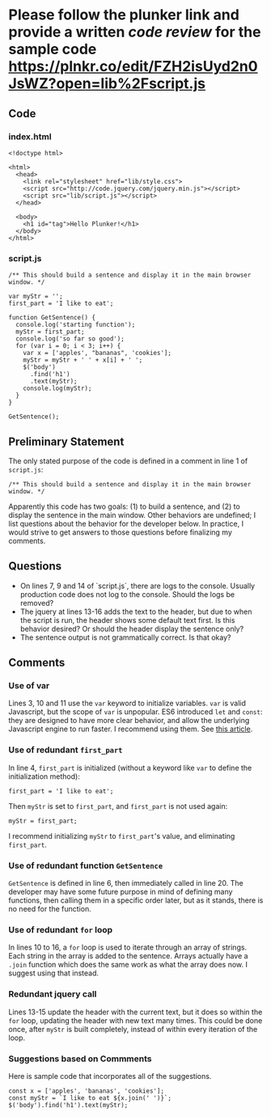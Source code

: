 # Please follow the plunker link and provide a written *code review* for the sample code https://plnkr.co/edit/FZH2isUyd2n0JsWZ?open=lib%2Fscript.js

## Code
### index.html
```
<!doctype html>

<html>
  <head>
    <link rel="stylesheet" href="lib/style.css">
    <script src="http://code.jquery.com/jquery.min.js"></script>
    <script src="lib/script.js"></script>
  </head>

  <body>
    <h1 id="tag">Hello Plunker!</h1>
  </body>
</html>
```

### script.js
```
/** This should build a sentence and display it in the main browser window. */

var myStr = '';
first_part = 'I like to eat';

function GetSentence() {
  console.log('starting function');
  myStr = first_part;
  console.log('so far so good');
  for (var i = 0; i < 3; i++) {
    var x = ['apples', "bananas", 'cookies'];
    myStr = myStr + ' ' + x[i] + ' ';
    $('body')
      .find('h1')
      .text(myStr);
    console.log(myStr);
  }
}

GetSentence();
```

## Preliminary Statement
The only stated purpose of the code is defined in a comment in line 1 of `script.js`:
```
/** This should build a sentence and display it in the main browser window. */
```
Apparently this code has two goals: (1) to build a sentence, and (2) to display the sentence in the main window. Other behaviors are undefined; I list questions about the behavior for the developer below. In practice, I would strive to get answers to those questions before finalizing my comments.

## Questions
<ul>
<li>On lines 7, 9 and 14 of `script.js`, there are logs to the console. Usually production code does not log to the console. Should the logs be removed?</li>
<li>The jquery at lines 13-16 adds the text to the header, but due to when the script is run, the header shows some default text first. Is this behavior desired? Or should the header display the sentence only?</li>
<li>The sentence output is not grammatically correct. Is that okay?</li>
</ul>

## Comments
### Use of var
Lines 3, 10 and 11 use the `var` keyword to initialize variables. `var` is valid Javascript, but the scope of `var` is unpopular. ES6 introduced `let` and `const`: they are designed to have more clear behavior, and allow the underlying Javascript engine to run faster. I recommend using them. See [this article](https://hacks.mozilla.org/2015/07/es6-in-depth-let-and-const/).
### Use of redundant `first_part`
In line 4, `first_part` is initialized (without a keyword like `var` to define the initialization method):
```
first_part = 'I like to eat';
```
Then `myStr` is set to `first_part`, and `first_part` is not used again:
```
myStr = first_part;
```
I recommend initializing `myStr` to `first_part`'s value, and eliminating `first_part`.

### Use of redundant function `GetSentence`
`GetSentence` is defined in line 6, then immediately called in line 20. The developer may have some future purpose in mind of defining many functions, then calling them in a specific order later, but as it stands, there is no need for the function.

### Use of redundant `for` loop
In lines 10 to 16, a `for` loop is used to iterate through an array of strings. Each string in the array is added to the sentence. Arrays actually have a `.join` function which does the same work as what the array does now. I suggest using that instead.

### Redundant jquery call
Lines 13-15 update the header with the current text, but it does so within the `for` loop, updating the header with new text many times. This could be done once, after `myStr` is built completely, instead of within every iteration of the loop.

### Suggestions based on Commments
Here is sample code that incorporates all of the suggestions.
```
const x = ['apples', 'bananas', 'cookies'];
const myStr = `I like to eat ${x.join(' ')}`;
$('body').find('h1').text(myStr);
```
